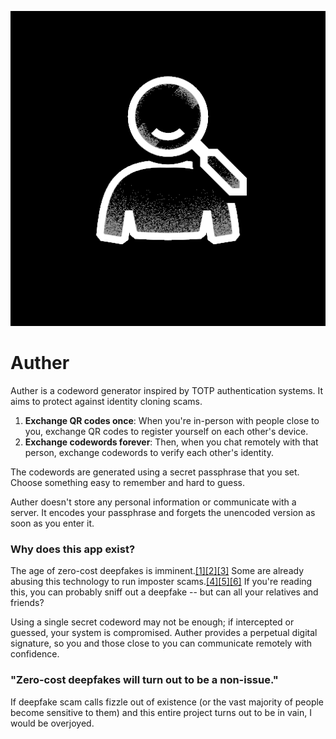 ![Auther Icon](assets/icon.png)
# Auther

Auther is a codeword generator inspired by TOTP authentication systems. It aims to protect against identity cloning scams.

1. **Exchange QR codes once**: When you're in-person with people close to you, exchange QR codes to register yourself on each other's device.
2. **Exchange codewords forever**: Then, when you chat remotely with that person, exchange codewords to verify each other's identity.

The codewords are generated using a secret passphrase that you set. Choose something easy to remember and hard to guess. 

Auther doesn't store any personal information or communicate with a server. It encodes your passphrase and forgets the unencoded version as soon as you enter it.

### Why does this app exist?

The age of zero-cost deepfakes is imminent.[[1]](https://arstechnica.com/information-technology/2024/04/microsofts-vasa-1-can-deepfake-a-person-with-one-photo-and-one-audio-track/)[[2]](https://arstechnica.com/information-technology/2024/08/new-ai-tool-enables-real-time-face-swapping-on-webcams-raising-fraud-concerns/)[[3]](https://arstechnica.com/information-technology/2023/01/microsofts-new-ai-can-simulate-anyones-voice-with-3-seconds-of-audio/) Some are already abusing this technology to run imposter scams.[[4]](https://arstechnica.com/information-technology/2024/04/alleged-ai-voice-imitation-leads-to-arrest-in-baltimore-school-racism-controversy/)[[5]](https://arstechnica.com/information-technology/2024/02/deepfake-scammer-walks-off-with-25-million-in-first-of-its-kind-ai-heist/)[[6]](https://www.cnn.com/2023/04/29/us/ai-scam-calls-kidnapping-cec/index.html) If you're reading this, you can probably sniff out a deepfake -- but can all your relatives and friends?

Using a single secret codeword may not be enough; if intercepted or guessed, your system is compromised. Auther provides a perpetual digital signature, so you and those close to you can communicate remotely with confidence.

### "Zero-cost deepfakes will turn out to be a non-issue."

If deepfake scam calls fizzle out of existence (or the vast majority of people become sensitive to them) and this entire project turns out to be in vain, I would be overjoyed.